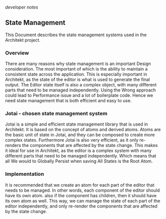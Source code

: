 *developer notes*
## State Management 
This Document describes the state management systems used in the Architekt project.

### Overview
There are many reasons why state management is an important Design consideration. The most important of which is the ability to maintain a consistent state across the application. This is especially important in Architekt, as the state of the editor is what is used to generate the final output. 
The Editor state itself is also a complex object, with many different parts that need to be managed independently. Using the Wrong approach could lead to Performance issue and a lot of boilerplate code.
Hence we need state management that is both efficient and easy to use.

### Jotai - chosen state management system
Jotai is a simple and efficient state management library that is used in Architekt. It is based on the concept of atoms and derived atoms. Atoms are the basic unit of state in Jotai, and they can be composed to create more complex states. Furthermore Jotai is also very efficient, as it only re-renders the components that are affected by the state change. This makes it ideal for use in Architekt, as the editor is a complex system with many different parts that need to be managed independently. Which means that all We would to Globally Persist when saving All States is the Root Atom.

### Implementation
It is recommended that we create an atom for each part of the editor that needs to be managed. In other words, each component of the editor should have its own atom. also if the component has children, then it should have its own atom as well. 
This way, we can manage the state of each part of the editor independently, and only re-render the components that are affected by the state change.